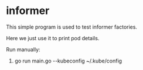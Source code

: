 # informer

This simple program is used to test informer factories.

Here we just use it to print pod details.

Run manually:
1. go run main.go --kubeconfig ~/.kube/config